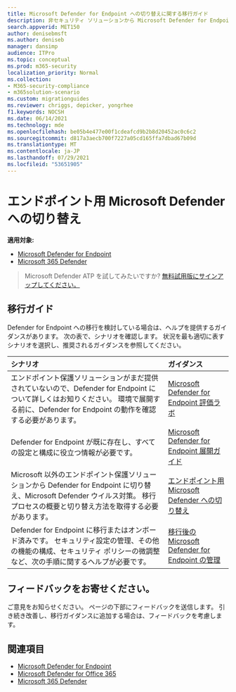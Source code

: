 ```yaml
---
title: Microsoft Defender for Endpoint への切り替えに関する移行ガイド
description: 非セキュリティ ソリューションから Microsoft Defender for Endpoint への切りMicrosoft 365 Defenderする方法について説明します。
search.appverid: MET150
author: denisebmsft
ms.author: deniseb
manager: dansimp
audience: ITPro
ms.topic: conceptual
ms.prod: m365-security
localization_priority: Normal
ms.collection:
- M365-security-compliance
- m365solution-scenario
ms.custom: migrationguides
ms.reviewer: chriggs, depicker, yongrhee
f1.keywords: NOCSH
ms.date: 06/14/2021
ms.technology: mde
ms.openlocfilehash: be05b4e477e00f1cdeafcd9b2b8d20452ac0c6c2
ms.sourcegitcommit: d817a3aecb700f7227a05cd165ffa7dbad67b09d
ms.translationtype: MT
ms.contentlocale: ja-JP
ms.lasthandoff: 07/29/2021
ms.locfileid: "53651905"
---
```

# <a name="make-the-switch-to-microsoft-defender-for-endpoint"></a>エンドポイント用 Microsoft Defender への切り替え

**適用対象:**
- [Microsoft Defender for Endpoint](https://go.microsoft.com/fwlink/p/?linkid=2154037)
- [Microsoft 365 Defender](https://go.microsoft.com/fwlink/?linkid=2118804)

> Microsoft Defender ATP を試してみたいですか? [無料試用版にサインアップしてください。](https://signup.microsoft.com/create-account/signup?products=7f379fee-c4f9-4278-b0a1-e4c8c2fcdf7e&ru=https://aka.ms/MDEp2OpenTrial?ocid=docs-wdatp-exposedapis-abovefoldlink)

## <a name="migration-guides"></a>移行ガイド

Defender for Endpoint への移行を検討している場合は、ヘルプを提供するガイダンスがあります。 次の表で、シナリオを確認します。 状況を最も適切に表すシナリオを選択し、推奨されるガイダンスを参照してください。

| シナリオ | ガイダンス |
|:----|:----|
| エンドポイント保護ソリューションがまだ提供されていないので、Defender for Endpoint について詳しくはお知りください。 環境で展開する前に、Defender for Endpoint の動作を確認する必要があります。  | [Microsoft Defender for Endpoint 評価ラボ](evaluation-lab.md)   |
| Defender for Endpoint が既に存在し、すべての設定と構成に役立つ情報が必要です。  | [Microsoft Defender for Endpoint 展開ガイド](deployment-phases.md)  |
| Microsoft 以外のエンドポイント保護ソリューションから Defender for Endpoint に切り替え、Microsoft Defender ウイルス対策。 移行プロセスの概要と切り替え方法を取得する必要があります。 |[エンドポイント用 Microsoft Defender への切り替え](switch-to-microsoft-defender-migration.md)   |
| Defender for Endpoint に移行またはオンボード済みです。 セキュリティ設定の管理、その他の機能の構成、セキュリティ ポリシーの微調整など、次の手順に関するヘルプが必要です。 | [移行後の Microsoft Defender for Endpoint の管理](manage-atp-post-migration.md) |


## <a name="do-you-have-feedback-for-us"></a>フィードバックをお寄せください。

ご意見をお知らせください。 ページの下部にフィードバックを送信します。 引き続き改善し、移行ガイダンスに追加する場合は、フィードバックを考慮します。

## <a name="see-also"></a>関連項目

- [Microsoft Defender for Endpoint](/windows/security/threat-protection)
- [Microsoft Defender for Office 365](/microsoft-365/security/office-365-security/office-365-atp)
- [Microsoft 365 Defender](/microsoft-365/security/defender/microsoft-threat-protection?) 
